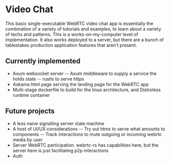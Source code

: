 # Video Chat

This basic single-executable WebRTC video chat app is essentially the combination of a variety of tutorials and examples, to learn about a variety of techs and patterns. This is a works-on-my-computer level of implementation. It also works deployed to a server, but there are a bunch of tablestakes production application features that aren't present.

## Currently implemented
- Axum websocket server
-- Axum middleware to supply a service the holds state
-- rustls to serve https
- Askama html page serving the landing page for the WebRTC app
- Multi-stage dockerfile to build for the linux architecture, and Distroless runtime container

## Future projects
- A less naive signalling server state machine
- A host of UI/UX considerations
-- Try out htmx to serve what amounts to components
-- Track interactions to mute outgoing or incoming webrtc media by user
- Server WebRTC participation. webrtc-rs has capabilities here, but the server here is just facilitating p2p interactions
- Auth